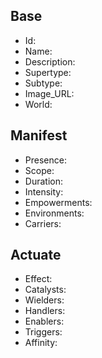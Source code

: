 ## Base
- <span class="text-field" data-tooltip="Text">Id</span>: 
- <span class="text-field" data-tooltip="Text">Name</span>: 
- <span class="text-field" data-tooltip="Text">Description</span>: 
- <span class="text-field" data-tooltip="Text">Supertype</span>: 
- <span class="text-field" data-tooltip="Text">Subtype</span>: 
- <span class="text-field" data-tooltip="Text">Image_URL</span>: 
- <span class="text-field" data-tooltip="Text">World</span>: 

## Manifest
- <span class="text-field" data-tooltip="Text">Presence</span>: 
- <span class="text-field" data-tooltip="Text">Scope</span>: 
- <span class="number-field" data-tooltip="Number, max: 0">Duration</span>: 
- <span class="text-field" data-tooltip="Text">Intensity</span>: 
- <span class="multi-link-field" data-tooltip="Multi Trait">Empowerments</span>: 
- <span class="multi-link-field" data-tooltip="Multi Location">Environments</span>: 
- <span class="multi-link-field" data-tooltip="Multi Species">Carriers</span>: 

## Actuate
- <span class="text-field" data-tooltip="Text">Effect</span>: 
- <span class="link-field" data-tooltip="Single Object">Catalysts</span>: 
- <span class="multi-link-field" data-tooltip="Multi Character">Wielders</span>: 
- <span class="multi-link-field" data-tooltip="Multi Institution">Handlers</span>: 
- <span class="multi-link-field" data-tooltip="Multi Character">Enablers</span>: 
- <span class="multi-link-field" data-tooltip="Multi Construct">Triggers</span>: 
- <span class="multi-link-field" data-tooltip="Multi Phenomenon">Affinity</span>: 


